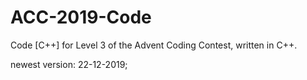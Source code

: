 # ACC-2019-Code
Code [C++] for Level 3 of the Advent Coding Contest, written in C++.

newest version: 22-12-2019;
